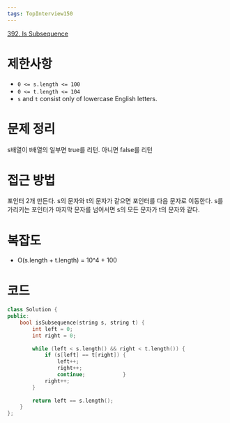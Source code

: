 ```yaml
---
tags: TopInterview150
---
```

[392. Is Subsequence](https://leetcode.com/problems/is-subsequence/)
# 제한사항
- `0 <= s.length <= 100`
- `0 <= t.length <= 104`
- `s` and `t` consist only of lowercase English letters.
# 문제 정리
s배열이 t배열의 일부면 true를 리턴. 아니면 false를 리턴

# 접근 방법
포인터 2개 만든다.
s의 문자와 t의 문자가 같으면 포인터를 다음 문자로 이동한다.
s를 가리키는 포인터가 마지막 문자를 넘어서면 s의 모든 문자가 t의 문자와 같다.

# 복잡도
- O(s.length + t.length) = 10^4 + 100

# 코드
``` cpp
class Solution {  
public:  
    bool isSubsequence(string s, string t) {  
        int left = 0;  
        int right = 0;  
  
        while (left < s.length() && right < t.length()) {  
            if (s[left] == t[right]) {  
                left++;  
                right++;  
                continue;            }  
            right++;  
        }  
  
        return left == s.length();  
    }  
};
```

